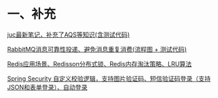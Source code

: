 # 一、补充

[juc最新笔记，补充了AQS等知识(含测试代码)](https://gitee.com/RingoTangs/java-util-concurrent)

[RabbitMQ消息可靠性投递、避免消息重复消费(流程图 + 测试代码)](https://gitee.com/RingoTangs/rabbitmq-delivery)

[Redis应用场景、Redisson分布式锁、Redis内存淘汰策略、LRU算法](https://gitee.com/RingoTangs/redis-redlock)

[Spring Security 自定义校验逻辑，支持图片验证码、短信验证码登录（支持JSON和表单登录）、自动登录](https://gitee.com/RingoTangs/spring-security-login-demo)